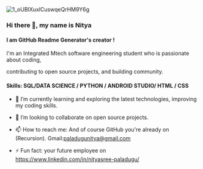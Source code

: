 
![1_oUBIXuxlCuswqeQrHM9Y6g](https://user-images.githubusercontent.com/53599318/99911654-edaf7d00-2d1b-11eb-8b33-396bff4a7575.gif)

### Hi there 👋, my name is Nitya
#### I am GitHub Readme Generator's creator !

I'm an Integrated  Mtech software engineering student who is passionate about coding, 

contributing to open source projects, and building community. 

<h4> Skills: SQL/DATA SCIENCE / PYTHON / ANDROID STUDIO/ HTML / CSS  </h4>

- 🌱 I’m currently learning and exploring the latest technologies, improving my coding skills. 

- 👯 I’m looking to collaborate on open source projects.  

- 📫 How to reach me: And of course GitHub you're already on (Recursion).
                       Gmail:paladugunitya@gmail.com 

- ⚡ Fun fact: your future employee on https://www.linkedin.com/in/nityasree-paladugu/  





